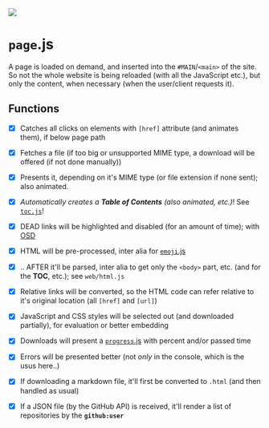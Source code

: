 <img src="https://kekse.biz/php/count.php?draw&override=github:v4" />

# **`page`**.js
A page is loaded on demand, and inserted into the `#MAIN`/`<main>` of the site. So not
the whole website is being reloaded (with all the JavaScript etc.), but only the content,
when necessary (when the user/client requests it).

## Functions
- [x] Catches all clicks on elements with `[href]` attribute (and animates them), if below page path
- [x] Fetches a file (if too big or unsupported MIME type, a download will be offered (if not done manually))
- [x] Presents it, depending on it's MIME type (or file extension if none sent); also animated.
- [x] _Automatically creates a **Table of Contents** (also animated, etc.)_! See [`toc.js`](toc.md)!
- [x] DEAD links will be highlighted and disabled (for an amount of time); with [OSD](osd.md)
- [x] HTML will be pre-processed, inter alia for [`emoji`.js](emoji.md)
- [x] .. AFTER it'll be parsed, inter alia to get only the `<body>` part, etc. (and for the **TOC**, etc.); see `web/html.js`
- [x] Relative links will be converted, so the HTML code can refer relative to it's original location (all `[href]` and `[url]`)
- [x] JavaScript and CSS styles will be selected out (and downloaded partially), for evaluation or better embedding
- [x] Downloads will present a [`progress`.js](progress.md) with percent and/or passed time
- [x] Errors will be presented better (not *only* in the console, which is the usus here..)
- [x] If downloading a markdown file, it'll first be converted to `.html` (and then handled as usual)
- [x] If a JSON file (by the GitHub API) is received, it'll render a list of repositories by the **`github:user`**

